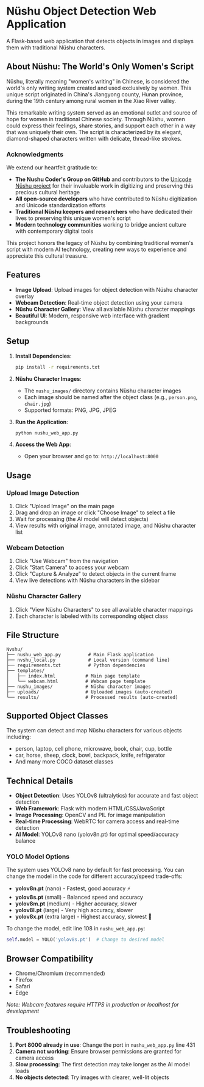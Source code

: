 # Nüshu Object Detection Web Application

A Flask-based web application that detects objects in images and displays them with traditional Nüshu characters.

## About Nüshu: The World's Only Women's Script

Nüshu, literally meaning "women's writing" in Chinese, is considered the world's only writing system created and used exclusively by women. This unique script originated in China's Jiangyong county, Hunan province, during the 19th century among rural women in the Xiao River valley.

This remarkable writing system served as an emotional outlet and source of hope for women in traditional Chinese society. Through Nüshu, women could express their feelings, share stories, and support each other in a way that was uniquely their own. The script is characterized by its elegant, diamond-shaped characters written with delicate, thread-like strokes.

### Acknowledgments

We extend our heartfelt gratitude to:

- **The Nushu Coder's Group on GitHub** and contributors to the [Unicode Nüshu project](https://github.com/nushu-script/unicode_nushu) for their invaluable work in digitizing and preserving this precious cultural heritage
- **All open-source developers** who have contributed to Nüshu digitization and Unicode standardization efforts
- **Traditional Nüshu keepers and researchers** who have dedicated their lives to preserving this unique women's script
- **Modern technology communities** working to bridge ancient culture with contemporary digital tools

This project honors the legacy of Nüshu by combining traditional women's script with modern AI technology, creating new ways to experience and appreciate this cultural treasure.

## Features

- **Image Upload**: Upload images for object detection with Nüshu character overlay
- **Webcam Detection**: Real-time object detection using your camera
- **Nüshu Character Gallery**: View all available Nüshu character mappings
- **Beautiful UI**: Modern, responsive web interface with gradient backgrounds

## Setup

1. **Install Dependencies**:
   ```bash
   pip install -r requirements.txt
   ```

2. **Nüshu Character Images**:
   - The `nushu_images/` directory contains Nüshu character images
   - Each image should be named after the object class (e.g., `person.png`, `chair.jpg`)
   - Supported formats: PNG, JPG, JPEG

3. **Run the Application**:
   ```bash
   python nushu_web_app.py
   ```

4. **Access the Web App**:
   - Open your browser and go to: `http://localhost:8000`

## Usage

### Upload Image Detection
1. Click "Upload Image" on the main page
2. Drag and drop an image or click "Choose Image" to select a file
3. Wait for processing (the AI model will detect objects)
4. View results with original image, annotated image, and Nüshu character list

### Webcam Detection
1. Click "Use Webcam" from the navigation
2. Click "Start Camera" to access your webcam
3. Click "Capture & Analyze" to detect objects in the current frame
4. View live detections with Nüshu characters in the sidebar

### Nüshu Character Gallery
1. Click "View Nüshu Characters" to see all available character mappings
2. Each character is labeled with its corresponding object class

## File Structure

```
Nvshu/
├── nushu_web_app.py          # Main Flask application
├── nvshu_local.py            # Local version (command line)
├── requirements.txt          # Python dependencies
├── templates/
│   ├── index.html           # Main page template
│   └── webcam.html          # Webcam page template
├── nushu_images/            # Nüshu character images
├── uploads/                 # Uploaded images (auto-created)
└── results/                 # Processed results (auto-created)
```

## Supported Object Classes

The system can detect and map Nüshu characters for various objects including:
- person, laptop, cell phone, microwave, book, chair, cup, bottle
- car, horse, sheep, clock, bowl, backpack, knife, refrigerator
- And many more COCO dataset classes

## Technical Details

- **Object Detection**: Uses YOLOv8 (ultralytics) for accurate and fast object detection
- **Web Framework**: Flask with modern HTML/CSS/JavaScript
- **Image Processing**: OpenCV and PIL for image manipulation
- **Real-time Processing**: WebRTC for camera access and real-time detection
- **AI Model**: YOLOv8 nano (yolov8n.pt) for optimal speed/accuracy balance

### YOLO Model Options

The system uses YOLOv8 nano by default for fast processing. You can change the model in the code for different accuracy/speed trade-offs:

- **yolov8n.pt** (nano) - Fastest, good accuracy ⚡
- **yolov8s.pt** (small) - Balanced speed and accuracy
- **yolov8m.pt** (medium) - Higher accuracy, slower
- **yolov8l.pt** (large) - Very high accuracy, slower
- **yolov8x.pt** (extra large) - Highest accuracy, slowest 🎯

To change the model, edit line 108 in `nushu_web_app.py`:
```python
self.model = YOLO('yolov8s.pt')  # Change to desired model
```

## Browser Compatibility

- Chrome/Chromium (recommended)
- Firefox
- Safari
- Edge

*Note: Webcam features require HTTPS in production or localhost for development*

## Troubleshooting

1. **Port 8000 already in use**: Change the port in `nushu_web_app.py` line 431
2. **Camera not working**: Ensure browser permissions are granted for camera access
3. **Slow processing**: The first detection may take longer as the AI model loads
4. **No objects detected**: Try images with clearer, well-lit objects

